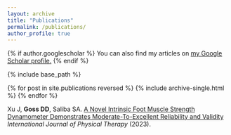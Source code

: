 ```yaml
---
layout: archive
title: "Publications"
permalink: /publications/
author_profile: true
---
```


{% if author.googlescholar %}
  You can also find my articles on <u><a href="{{author.googlescholar}}">my Google Scholar profile</a>.</u>
{% endif %}

{% include base_path %}

{% for post in site.publications reversed %}
  {% include archive-single.html %}
{% endfor %}

Xu J, **Goss DD**, Saliba SA. [A Novel Intrinsic Foot Muscle Strength Dynamometer Demonstrates Moderate-To-Excellent Reliability and Validity](https://doi.org/10.26603/001c.84310) <i> International Journal of Physical Therapy </i> (2023).
